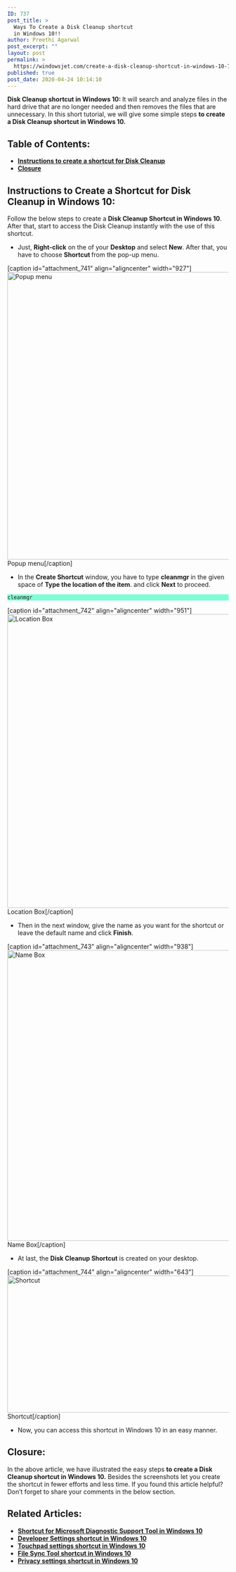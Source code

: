 ```yaml
---
ID: 737
post_title: >
  Ways To Create a Disk Cleanup shortcut
  in Windows 10!!
author: Preethi Agarwal
post_excerpt: ""
layout: post
permalink: >
  https://windowsjet.com/create-a-disk-cleanup-shortcut-in-windows-10-737/
published: true
post_date: 2020-04-24 10:14:10
---
```

<strong>Disk Cleanup shortcut in Windows 10: </strong>It will search and analyze files in the hard drive that are no longer needed and then removes the files that are unnecessary. In this short tutorial, we will give some simple steps <strong>to create a Disk Cleanup shortcut in Windows 10.</strong>
<h2>Table of Contents:</h2>
<ul>
 	<li><a href="#1"><strong>Instructions to create a shortcut for Disk Cleanup</strong></a></li>
 	<li><a href="#2"><strong>Closure</strong></a></li>
</ul>
<h2 id="1">Instructions to Create a Shortcut for Disk Cleanup in Windows 10:</h2>
Follow the below steps to create a <strong>Disk Cleanup </strong><strong>Shortcut in Windows 10</strong>. After that, start to access the Disk Cleanup instantly with the use of this shortcut.
<ul>
 	<li>Just, <strong>Right-click</strong> on the of your <strong>Desktop</strong> and select <strong>New</strong>. After that, you have to choose <strong>Shortcut </strong>from the pop-up menu.</li>
</ul>
[caption id="attachment_741" align="aligncenter" width="927"]<img class="wp-image-741 size-full" src="https://windowsjet.com/wp-content/uploads/2020/04/Screenshot_1-23.png" alt="Popup menu" width="927" height="653" /> Popup menu[/caption]
<ul>
 	<li>In the <strong>Create Shortcut</strong> window, you have to type <strong>cleanmgr</strong><b> </b>in the given space of <strong>Type the location of the item</strong>. and click <strong>Next</strong> to proceed.</li>
</ul>
<p style="background: aquamarine;"><code>cleanmgr</code></p>


[caption id="attachment_742" align="aligncenter" width="951"]<img class="wp-image-742 size-full" src="https://windowsjet.com/wp-content/uploads/2020/04/Screenshot_2-22.png" alt="Location Box" width="951" height="667" /> Location Box[/caption]
<ul>
 	<li>Then in the next window, give the name as you want for the shortcut or leave the default name and click <strong>Finish</strong>.</li>
</ul>
[caption id="attachment_743" align="aligncenter" width="938"]<img class="wp-image-743 size-full" src="https://windowsjet.com/wp-content/uploads/2020/04/Screenshot_3-18.png" alt="Name Box" width="938" height="660" /> Name Box[/caption]
<ul>
 	<li>At last, the <strong>Disk Cleanup</strong><strong> </strong><strong>Shortcut</strong> is created on your desktop.</li>
</ul>
[caption id="attachment_744" align="aligncenter" width="643"]<img class="wp-image-744 size-full" src="https://windowsjet.com/wp-content/uploads/2020/04/Screenshot_4-19.png" alt="Shortcut" width="643" height="311" /> Shortcut[/caption]
<ul>
 	<li>Now, you can access this shortcut in Windows 10 in an easy manner.</li>
</ul>
<h2 id="2">Closure:</h2>
In the above article, we have illustrated the easy steps <strong>to create a Disk Cleanup shortcut in Windows 10.</strong> Besides the screenshots let you create the shortcut in fewer efforts and less time. If you found this article helpful? Don’t forget to share your comments in the below section.
<h2>Related Articles:</h2>
<ul>
 	<li><a href="https://windowsjet.com/shortcut-for-microsoft-diagnostic-support-tool-in-windows-10-552/" rel="nofollow"><strong>Shortcut for Microsoft Diagnostic Support Tool in Windows 10</strong></a></li>
 	<li><a href="https://windowsjet.com/create-developer-settings-shortcut-in-windows-10-701/" rel="nofollow"><strong>Developer Settings shortcut in Windows 10</strong></a></li>
 	<li><a href="https://windowsjet.com/create-a-shortcut-for-touchpad-settings-in-windows-10-389/" rel="nofollow"><strong>Touchpad settings shortcut in Windows 10</strong></a></li>
 	<li><a href="https://windowsjet.com/file-sync-tool-shortcut-in-windows-10-556/" rel="nofollow"><strong>File Sync Tool shortcut in Windows 10</strong></a></li>
 	<li><a href="https://windowsjet.com/create-privacy-settings-shortcut-in-windows-10-simple-way-449/" rel="nofollow"><strong>Privacy settings shortcut in Windows 10</strong></a></li>
</ul>